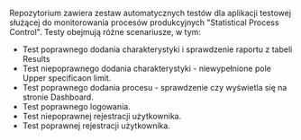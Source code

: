 Repozytorium zawiera zestaw automatycznych testów dla aplikacji testowej służącej do monitorowania procesów produkcyjnych "Statistical Process Control".
Testy obejmują różne scenariusze, w tym:
 - Test poprawnego dodania charakterystyki i sprawdzenie raportu z tabeli Results 
 - Test niepoprawnego dodania charakterystyki - niewypełnione pole Upper specificaon limit.
- Test poprawnego dodania procesu - sprawdzenie czy wyświetla się na stronie Dashboard.
- Test poprawnego logowania.
- Test niepoprawnej rejestracji użytkownika.
- Test poprawnej rejestracji użytkownika.

